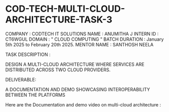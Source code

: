 # COD-TECH-MULTI-CLOUD-ARCHITECTURE-TASK-3

COMPANY : CODTECH IT SOLUTIONS 
NAME : ANUMITHA J 
INTERN ID : CT6WGUL
DOMAIN : " CLOUD COMPUTING " 
BATCH DURATION : January 5th 2025 to February 20th 2025. 
MENTOR NAME : SANTHOSH NEELA

TASK DESCRIPTION :

DESIGN A MULTI-CLOUD ARCHITECTURE WHERE SERVICES ARE DISTRIBUTED ACROSS TWO CLOUD PROVIDERS.

DELIVERABLE: 

A DOCUMENTATION AND DEMO SHOWCASING INTEROPERABILITY BETWEEN THE PLATFORMS

Here are the Documentation and demo video on multi-cloud architecture :

